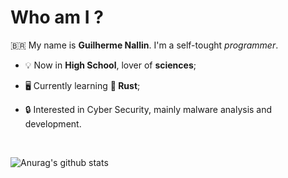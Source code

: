 # Who am I ?

🇧🇷 My name is **Guilherme Nallin**. I'm a self-tought _programmer_.

- 💡 Now in **High School**, lover of **sciences**;

- 🖥️ Currently learning **🦀 Rust**;

- 🔒 Interested in Cyber Security, mainly malware analysis and development.

<br>

![Anurag's github stats](https://github-readme-stats.vercel.app/api?username=nallinguilherme&show_icons=true&theme=dracula)
